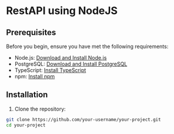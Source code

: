 # RestAPI using NodeJS

## Prerequisites

Before you begin, ensure you have met the following requirements:

- Node.js: [Download and Install Node.js](https://nodejs.org/)
- PostgreSQL: [Download and Install PostgreSQL](https://www.postgresql.org/)
- TypeScript: [Install TypeScript](https://www.typescriptlang.org/)
- npm: [Install npm](https://www.npmjs.com/get-npm)

## Installation

1. Clone the repository:

```bash
git clone https://github.com/your-username/your-project.git
cd your-project
